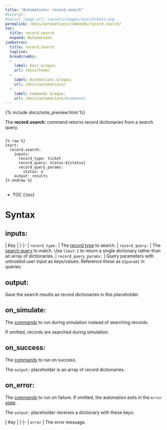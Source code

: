 ```yaml
---
title: "Automations: record.search"
#excerpt: 
#social_image_url: /assets/images/search/kata.png
permalink: /docs/automations/commands/record.search/
toc:
  title: record.search
  expand: Automations
jumbotron:
  title: record.search
  tagline: 
  breadcrumbs:
  -
    label: Docs &raquo;
    url: /docs/home/
  -
    label: Automations &raquo;
    url: /docs/automations/
  -
    label: Commands &raquo;
    url: /docs/automations/#commands
---
```


{% include docs/note_preview.html %}

The **record.search:** command returns record dictionaries from a search query.

<pre>
<code class="language-cerb">
{% raw %}
start:
  record.search:
    inputs:
      record_type: ticket
      record_query: status:${status}
      record_query_params:
        status: o
    output: results
{% endraw %}
</code>
</pre>

* TOC
{:toc}

# Syntax

## inputs:

| Key | 
|-|-
| `record_type:` | The [record type](/docs/records/types/) to search.
| `record_query:` | The [search query](/docs/search/) to match. Use `limit:1` to return a single dictionary rather than an array of dictionaries.
| `record_query_params:` | Query parameters with untrusted user input as keys/values. Reference these as `${param}` in queries.

## output:

Save the search results as record dictionaries in this placeholder.

## on_simulate:

The [commands](/docs/automations/#commands) to run during simulation instead of searching records.

If omitted, records are searched during simulation.

## on_success:

The [commands](/docs/automations/#commands) to run on success.

The `output:` placeholder is an array of record dictionaries.

## on_error:

The [commands](/docs/automations/#commands) to run on failure. If omitted, the automation exits in the `error` [state](/docs/automations/#exit-states).

The `output:` placeholder receives a dictionary with these keys:

| Key |
|-|-
| `error` | The error message.